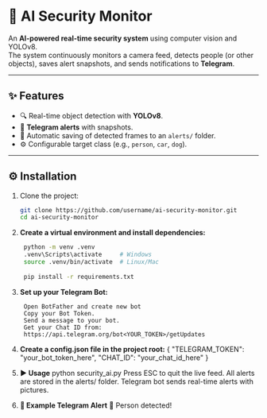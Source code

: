 # 🔐 AI Security Monitor  

An **AI-powered real-time security system** using computer vision and YOLOv8.  
The system continuously monitors a camera feed, detects people (or other objects), saves alert snapshots, and sends notifications to **Telegram**.

---

## ✨ Features
- 🔍 Real-time object detection with **YOLOv8**.  
- 📲 **Telegram alerts** with snapshots.  
- 📸 Automatic saving of detected frames to an `alerts/` folder.  
- ⚙️ Configurable target class (e.g., `person`, `car`, `dog`).  

---

## ⚙️ Installation

1. Clone the project:
   ```bash
   git clone https://github.com/username/ai-security-monitor.git
   cd ai-security-monitor
   ```

2. **Create a virtual environment and install dependencies:**
   ```bash
    python -m venv .venv
    .venv\Scripts\activate     # Windows
    source .venv/bin/activate  # Linux/Mac
    
    pip install -r requirements.txt
    ```

3. **Set up your Telegram Bot:**

   
        Open BotFather and create new bot
        Copy your Bot Token.
        Send a message to your bot.
        Get your Chat ID from:
        https://api.telegram.org/bot<YOUR_TOKEN>/getUpdates
5.  **Create a config.json file in the project root:**
        {
          "TELEGRAM_TOKEN": "your_bot_token_here",
          "CHAT_ID": "your_chat_id_here"
        }
6.   **▶️ Usage**
        python security_ai.py
        Press ESC to quit the live feed.
        All alerts are stored in the alerts/ folder.
        Telegram bot sends real-time alerts with pictures.

7. **📲 Example Telegram Alert**
    🚨 Person detected!


